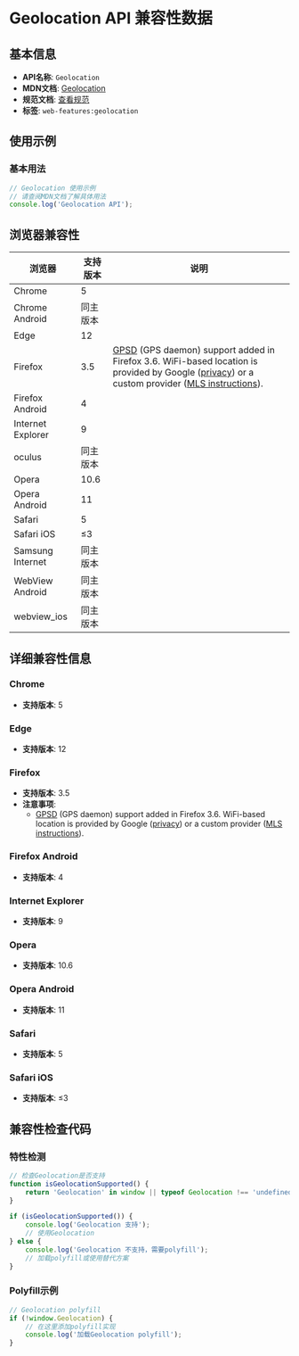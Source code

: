 # Geolocation API 兼容性数据

## 基本信息

- **API名称**: `Geolocation`
- **MDN文档**: [Geolocation](https://developer.mozilla.org/docs/Web/API/Geolocation)
- **规范文档**: [查看规范](https://w3c.github.io/geolocation/#geolocation_interface)
- **标签**: `web-features:geolocation`

## 使用示例

### 基本用法

```javascript
// Geolocation 使用示例
// 请查阅MDN文档了解具体用法
console.log('Geolocation API');
```

## 浏览器兼容性

| 浏览器 | 支持版本 | 说明 |
|--------|----------|------|
| Chrome | 5 |  |
| Chrome Android | 同主版本 |  |
| Edge | 12 |  |
| Firefox | 3.5 | [GPSD](https://gpsd.gitlab.io/gpsd/index.html) (GPS daemon) support added in Firefox 3.6. WiFi-based location is provided by Google ([privacy](https://support.mozilla.org/en-US/kb/does-firefox-share-my-location-websites)) or a custom provider ([MLS instructions](https://wiki.mozilla.org/CloudServices/Location/Software)). |
| Firefox Android | 4 |  |
| Internet Explorer | 9 |  |
| oculus | 同主版本 |  |
| Opera | 10.6 |  |
| Opera Android | 11 |  |
| Safari | 5 |  |
| Safari iOS | ≤3 |  |
| Samsung Internet | 同主版本 |  |
| WebView Android | 同主版本 |  |
| webview_ios | 同主版本 |  |

## 详细兼容性信息

### Chrome

- **支持版本**: 5

### Edge

- **支持版本**: 12

### Firefox

- **支持版本**: 3.5
- **注意事项**:
  - [GPSD](https://gpsd.gitlab.io/gpsd/index.html) (GPS daemon) support added in Firefox 3.6. WiFi-based location is provided by Google ([privacy](https://support.mozilla.org/en-US/kb/does-firefox-share-my-location-websites)) or a custom provider ([MLS instructions](https://wiki.mozilla.org/CloudServices/Location/Software)).

### Firefox Android

- **支持版本**: 4

### Internet Explorer

- **支持版本**: 9

### Opera

- **支持版本**: 10.6

### Opera Android

- **支持版本**: 11

### Safari

- **支持版本**: 5

### Safari iOS

- **支持版本**: ≤3

## 兼容性检查代码

### 特性检测

```javascript
// 检查Geolocation是否支持
function isGeolocationSupported() {
    return 'Geolocation' in window || typeof Geolocation !== 'undefined';
}

if (isGeolocationSupported()) {
    console.log('Geolocation 支持');
    // 使用Geolocation
} else {
    console.log('Geolocation 不支持，需要polyfill');
    // 加载polyfill或使用替代方案
}
```

### Polyfill示例

```javascript
// Geolocation polyfill
if (!window.Geolocation) {
    // 在这里添加polyfill实现
    console.log('加载Geolocation polyfill');
}
```


